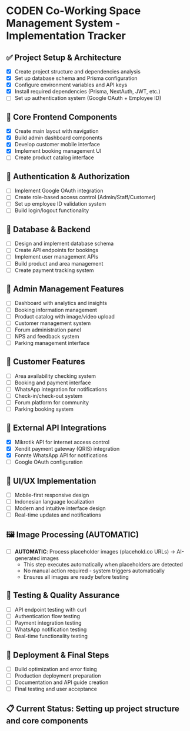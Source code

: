 # CODEN Co-Working Space Management System - Implementation Tracker

## ✅ Project Setup & Architecture
- [x] Create project structure and dependencies analysis
- [x] Set up database schema and Prisma configuration
- [x] Configure environment variables and API keys
- [x] Install required dependencies (Prisma, NextAuth, JWT, etc.)
- [ ] Set up authentication system (Google OAuth + Employee ID)

## 📱 Core Frontend Components
- [x] Create main layout with navigation
- [x] Build admin dashboard components
- [x] Develop customer mobile interface
- [x] Implement booking management UI
- [ ] Create product catalog interface

## 🔐 Authentication & Authorization
- [ ] Implement Google OAuth integration
- [ ] Create role-based access control (Admin/Staff/Customer)
- [ ] Set up employee ID validation system
- [ ] Build login/logout functionality

## 💾 Database & Backend
- [ ] Design and implement database schema
- [ ] Create API endpoints for bookings
- [ ] Implement user management APIs
- [ ] Build product and area management
- [ ] Create payment tracking system

## 🏢 Admin Management Features
- [ ] Dashboard with analytics and insights
- [ ] Booking information management
- [ ] Product catalog with image/video upload
- [ ] Customer management system
- [ ] Forum administration panel
- [ ] NPS and feedback system
- [ ] Parking management interface

## 👤 Customer Features
- [ ] Area availability checking system
- [ ] Booking and payment interface
- [ ] WhatsApp integration for notifications
- [ ] Check-in/check-out system
- [ ] Forum platform for community
- [ ] Parking booking system

## 🔌 External API Integrations
- [x] Mikrotik API for internet access control
- [x] Xendit payment gateway (QRIS) integration
- [x] Fonnte WhatsApp API for notifications
- [ ] Google OAuth configuration

## 🎨 UI/UX Implementation
- [ ] Mobile-first responsive design
- [ ] Indonesian language localization
- [ ] Modern and intuitive interface design
- [ ] Real-time updates and notifications

## 🖼️ Image Processing (AUTOMATIC)
- [ ] **AUTOMATIC**: Process placeholder images (placehold.co URLs) → AI-generated images
  - This step executes automatically when placeholders are detected
  - No manual action required - system triggers automatically
  - Ensures all images are ready before testing

## 🧪 Testing & Quality Assurance
- [ ] API endpoint testing with curl
- [ ] Authentication flow testing
- [ ] Payment integration testing
- [ ] WhatsApp notification testing
- [ ] Real-time functionality testing

## 🚀 Deployment & Final Steps
- [ ] Build optimization and error fixing
- [ ] Production deployment preparation
- [ ] Documentation and API guide creation
- [ ] Final testing and user acceptance

## 📋 Current Status: Setting up project structure and core components